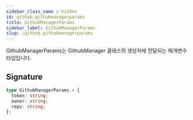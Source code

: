 ```yaml
---
sidebar_class_name : hidden
id: github.githubmanagerparams
title: GithubManagerParams
sidebar_label: GithubManagerParams
slug: /github.githubmanagerparams
---
```






GithubManagerParams는 GithubManager 클래스의 생성자에 전달되는 매개변수 타입입니다.

## Signature

```typescript
type GithubManagerParams = {
  token: string;
  owner: string;
  repo: string;
};
```
